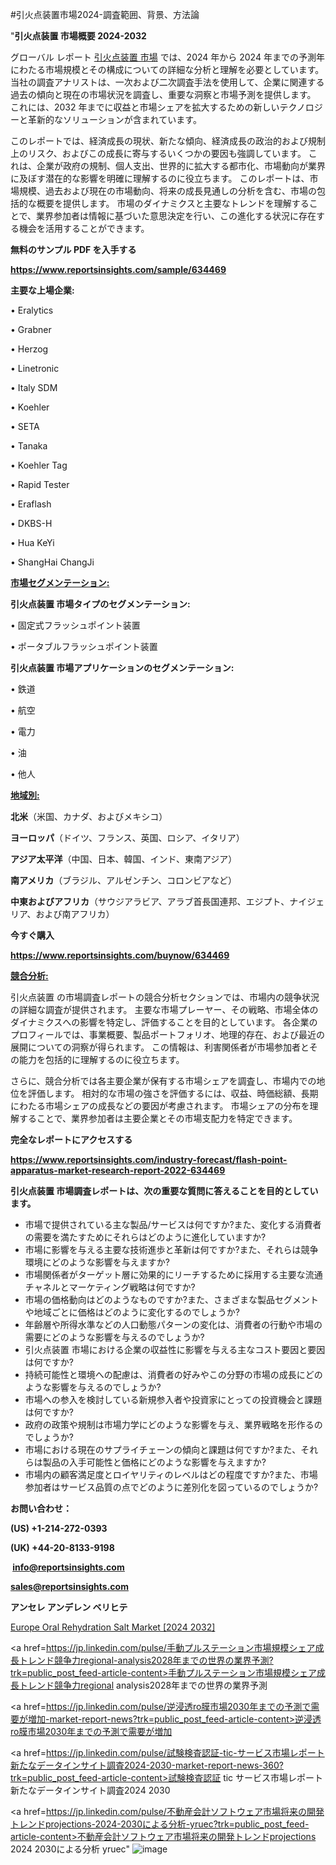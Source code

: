 #引火点装置市場2024-調査範囲、背景、方法論

"<strong>引火点装置 市場概要 2024-2032</strong>

グローバル レポート <a href=https://www.reportsinsights.com/sample/634469>引火点装置 市場</a> では、2024 年から 2024 年までの予測年にわたる市場規模とその構成についての詳細な分析と理解を必要としています。 当社の調査アナリストは、一次および二次調査手法を使用して、企業に関連する過去の傾向と現在の市場状況を調査し、重要な洞察と市場予測を提供します。 これには、2032 年までに収益と市場シェアを拡大​​するための新しいテクノロジーと革新的なソリューションが含まれています。

このレポートでは、経済成長の現状、新たな傾向、経済成長の政治的および規制上のリスク、およびこの成長に寄与するいくつかの要因も強調しています。 これは、企業が政府の規制、個人支出、世界的に拡大する都市化、市場動向が業界に及ぼす潜在的な影響を明確に理解するのに役立ちます。 このレポートは、市場規模、過去および現在の市場動向、将来の成長見通しの分析を含む、市場の包括的な概要を提供します。 市場のダイナミクスと主要なトレンドを理解することで、業界参加者は情報に基づいた意思決定を行い、この進化する状況に存在する機会を活用することができます。

<strong><b>無料のサンプル PDF を入手する</b></strong>

<a href=https://www.reportsinsights.com/sample/634469><strong><u>https://www.reportsinsights.com/sample/634469</u></strong></a>

<strong>主要な上場企業:</strong>

• Eralytics

• Grabner

• Herzog

• Linetronic

• Italy SDM

• Koehler

• SETA

• Tanaka

• Koehler Tag

• Rapid Tester

• Eraflash

• DKBS-H

• Hua KeYi

• ShangHai ChangJi

<strong><u>市場セグメンテーション</u></strong><strong><u>:</u></strong>

<strong>引火点装置 市場タイプのセグメンテーション:</strong>

• 固定式フラッシュポイント装置

• ポータブルフラッシュポイント装置

<strong>引火点装置 市場アプリケーションのセグメンテーション:</strong>

• 鉄道

• 航空

• 電力

• 油

• 他人

<strong><u>地域別</u></strong><strong><u>:</u></strong>

<strong>北米</strong>（米国、カナダ、およびメキシコ）

<strong>ヨーロッパ</strong>（ドイツ、フランス、英国、ロシア、イタリア）

<strong>アジア太平洋</strong>（中国、日本、韓国、インド、東南アジア）

<strong>南アメリカ</strong>（ブラジル、アルゼンチン、コロンビアなど）

<strong>中東およびアフリカ</strong>（サウジアラビア、アラブ首長国連邦、エジプト、ナイジェリア、および南アフリカ）

<strong>今すぐ購入</strong>

<a href=https://www.reportsinsights.com/buynow/634469><strong><u>https://www.reportsinsights.com/buynow/634469</u></strong></a>

<strong><u>競合分析:</u></strong>

引火点装置 の市場調査レポートの競合分析セクションでは、市場内の競争状況の詳細な調査が提供されます。 主要な市場プレーヤー、その戦略、市場全体のダイナミクスへの影響を特定し、評価することを目的としています。 各企業のプロフィールでは、事業概要、製品ポートフォリオ、地理的存在、および最近の展開についての洞察が得られます。 この情報は、利害関係者が市場参加者とその能力を包括的に理解するのに役立ちます。

さらに、競合分析では各主要企業が保有する市場シェアを調査し、市場内での地位を評価します。 相対的な市場の強さを評価するには、収益、時価総額、長期にわたる市場シェアの成長などの要因が考慮されます。 市場シェアの分布を理解することで、業界参加者は主要企業とその市場支配力を特定できます。

<strong>完全なレポートにアクセスする</strong>

<a href=https://www.reportsinsights.com/industry-forecast/flash-point-apparatus-market-research-report-2022-634469><strong><u><b>https://www.reportsinsights.com/industry-forecast/flash-point-apparatus-market-research-report-2022-634469</b></u></strong></a>

<strong><b>引火点装置 市場調査レポートは、次の重要な質問に答えることを目的としています。</b></strong>
<ul>
  <li>市場で提供されている主な製品/サービスは何ですか?また、変化する消費者の需要を満たすためにそれらはどのように進化していますか?</li>
  <li>市場に影響を与える主要な技術進歩と革新は何ですか?また、それらは競争環境にどのような影響を与えますか?</li>
  <li>市場関係者がターゲット層に効果的にリーチするために採用する主要な流通チャネルとマーケティング戦略は何ですか?</li>
  <li>市場の価格動向はどのようなものですか?また、さまざまな製品セグメントや地域ごとに価格はどのように変化するのでしょうか?</li>
  <li>年齢層や所得水準などの人口動態パターンの変化は、消費者の行動や市場の需要にどのような影響を与えるのでしょうか?</li>
  <li>引火点装置 市場における企業の収益性に影響を与える主なコスト要因と要因は何ですか?</li>
  <li>持続可能性と環境への配慮は、消費者の好みやこの分野の市場の成長にどのような影響を与えるのでしょうか?</li>
  <li>市場への参入を検討している新規参入者や投資家にとっての投資機会と課題は何ですか?</li>
  <li>政府の政策や規制は市場力学にどのような影響を与え、業界戦略を形作るのでしょうか?</li>
  <li>市場における現在のサプライチェーンの傾向と課題は何ですか?また、それらは製品の入手可能性と価格にどのような影響を与えますか?</li>
  <li>市場内の顧客満足度とロイヤリティのレベルはどの程度ですか?また、市場参加者はサービス品質の点でどのように差別化を図っているのでしょうか?</li>
</ul>
<strong>お問い合わせ：</strong>

<strong>(US) +1-214-272-0393</strong>

<strong>(UK) +44-20-8133-9198</strong>

<strong> </strong><a href=info@reportsinsights.com><strong><u>info@reportsinsights.com</u></strong></a>

<a href=sales@reportsinsights.com><strong><u>sales@reportsinsights.com</u></strong></a>

<strong>アンセレ アンデレン ベリヒテ</strong>

<a href=https://www.linkedin.com/pulse/europe-oral-rehydration-salt-markets-strategic-4fpyf/>Europe Oral Rehydration Salt Market [2024 2032]</a>

<a href=https://jp.linkedin.com/pulse/手動プルステーション市場規模シェア成長トレンド競争力regional-analysis2028年までの世界の業界予測?trk=public_post_feed-article-content>手動プルステーション市場規模シェア成長トレンド競争力regional analysis2028年までの世界の業界予測</a>

<a href=https://jp.linkedin.com/pulse/逆浸透ro膜市場2030年までの予測で需要が増加-market-report-news?trk=public_post_feed-article-content>逆浸透ro膜市場2030年までの予測で需要が増加</a>

<a href=https://jp.linkedin.com/pulse/試験検査認証-tic-サービス市場レポート新たなデータインサイト調査2024-2030-market-report-news-360?trk=public_post_feed-article-content>試験検査認証 tic サービス市場レポート新たなデータインサイト調査2024 2030</a>

<a href=https://jp.linkedin.com/pulse/不動産会計ソフトウェア市場将来の開発トレンドprojections-2024-2030による分析-yruec?trk=public_post_feed-article-content>不動産会計ソフトウェア市場将来の開発トレンドprojections 2024 2030による分析 yruec</a>"
![image](https://github.com/aakesh123242/RIMarket/assets/158431203/e7e2fa31-409d-4261-b4d2-9aac996cc402)
